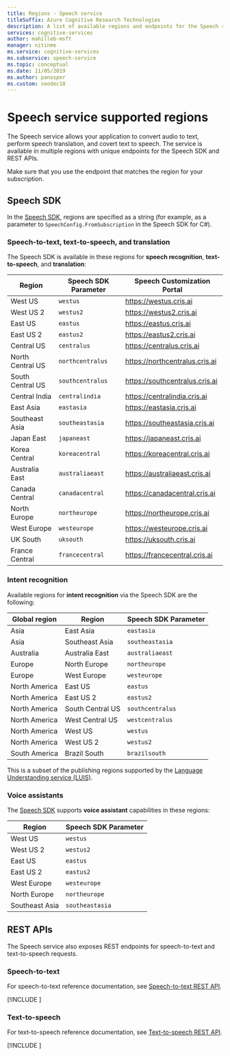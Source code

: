 ```yaml
---
title: Regions - Speech service
titleSuffix: Azure Cognitive Research Technologies
description: A list of available regions and endpoints for the Speech service, including speech-to-text, text-to-speech, and speech translation.
services: cognitive-services
author: mahilleb-msft
manager: nitinme
ms.service: cognitive-services
ms.subservice: speech-service
ms.topic: conceptual
ms.date: 11/05/2019
ms.author: panosper
ms.custom: seodec18
---
```


# Speech service supported regions

The Speech service allows your application to convert audio to text, perform speech translation, and covert text to speech. The service is available in multiple regions with unique endpoints for the Speech SDK and REST APIs.

Make sure that you use the endpoint that matches the region for your subscription.

## Speech SDK

In the [Speech SDK](speech-sdk.md), regions are specified as a string
(for example, as a parameter to `SpeechConfig.FromSubscription` in the Speech SDK for C#).

### Speech-to-text, text-to-speech, and translation

The Speech SDK is available in these regions for **speech recognition**, **text-to-speech**, and **translation**:

| Region           | Speech SDK Parameter | Speech Customization Portal    |
| ---------------- | -------------------- | ------------------------------ |
| West US          | `westus`             | https://westus.cris.ai         |
| West US 2        | `westus2`            | https://westus2.cris.ai        |
| East US          | `eastus`             | https://eastus.cris.ai         |
| East US 2        | `eastus2`            | https://eastus2.cris.ai        |
| Central US       | `centralus`          | https://centralus.cris.ai      |
| North Central US | `northcentralus`     | https://northcentralus.cris.ai |
| South Central US | `southcentralus`     | https://southcentralus.cris.ai |
| Central India    | `centralindia`       | https://centralindia.cris.ai   |
| East Asia        | `eastasia`           | https://eastasia.cris.ai       |
| Southeast Asia   | `southeastasia`      | https://southeastasia.cris.ai  |
| Japan East       | `japaneast`          | https://japaneast.cris.ai      |
| Korea Central    | `koreacentral`       | https://koreacentral.cris.ai   |
| Australia East   | `australiaeast`      | https://australiaeast.cris.ai  |
| Canada Central   | `canadacentral`      | https://canadacentral.cris.ai  |
| North Europe     | `northeurope`        | https://northeurope.cris.ai    |
| West Europe      | `westeurope`         | https://westeurope.cris.ai     |
| UK South         | `uksouth`            | https://uksouth.cris.ai        |
| France Central   | `francecentral`      | https://francecentral.cris.ai  |

### Intent recognition

Available regions for **intent recognition** via the Speech SDK are the following:

| Global region | Region           | Speech SDK Parameter |
| ------------- | ---------------- | -------------------- |
| Asia          | East Asia        | `eastasia`           |
| Asia          | Southeast Asia   | `southeastasia`      |
| Australia     | Australia East   | `australiaeast`      |
| Europe        | North Europe     | `northeurope`        |
| Europe        | West Europe      | `westeurope`         |
| North America | East US          | `eastus`             |
| North America | East US 2        | `eastus2`            |
| North America | South Central US | `southcentralus`     |
| North America | West Central US  | `westcentralus`      |
| North America | West US          | `westus`             |
| North America | West US 2        | `westus2`            |
| South America | Brazil South     | `brazilsouth`        |

This is a subset of the publishing regions supported by the [Language Understanding service (LUIS)](/azure/cognitive-services/luis/luis-reference-regions).

### Voice assistants

The [Speech SDK](speech-sdk.md) supports **voice assistant** capabilities in these regions:

| Region         | Speech SDK Parameter |
| -------------- | -------------------- |
| West US        | `westus`             |
| West US 2      | `westus2`            |
| East US        | `eastus`             |
| East US 2      | `eastus2`            |
| West Europe    | `westeurope`         |
| North Europe   | `northeurope`        |
| Southeast Asia | `southeastasia`      |

## REST APIs

The Speech service also exposes REST endpoints for speech-to-text and text-to-speech requests.

### Speech-to-text

For speech-to-text reference documentation, see [Speech-to-text REST API](rest-speech-to-text.md).

[!INCLUDE [](../../../includes/cognitive-services-speech-service-endpoints-speech-to-text.md)]

### Text-to-speech

For text-to-speech reference documentation, see [Text-to-speech REST API](rest-text-to-speech.md).

[!INCLUDE [](../../../includes/cognitive-services-speech-service-endpoints-text-to-speech.md)]
